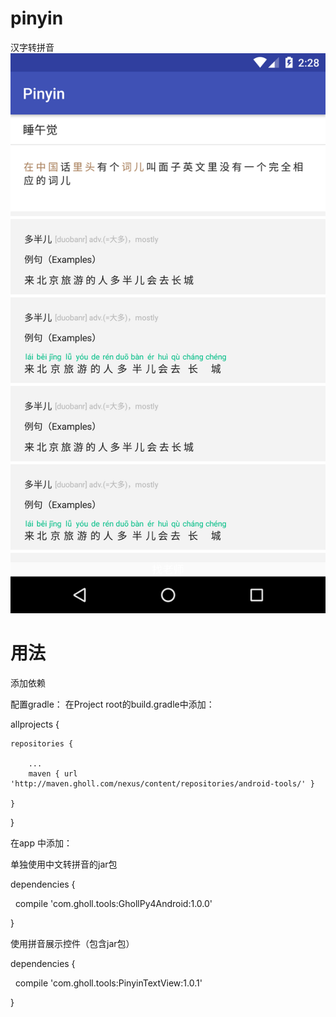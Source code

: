 # pinyin
汉字转拼音
 ![](https://github.com/Gholls/pinyin/blob/master/img/1.png) 




# 用法

添加依赖

配置gradle：
在Project root的build.gradle中添加：

allprojects {

    repositories {
    
        ...
        maven { url 'http://maven.gholl.com/nexus/content/repositories/android-tools/' }
        
    }
    
}

在app 中添加：

单独使用中文转拼音的jar包

dependencies {

    compile 'com.gholl.tools:GhollPy4Android:1.0.0' 
    
}

使用拼音展示控件（包含jar包）

dependencies {

    compile 'com.gholl.tools:PinyinTextView:1.0.1'
    
}
